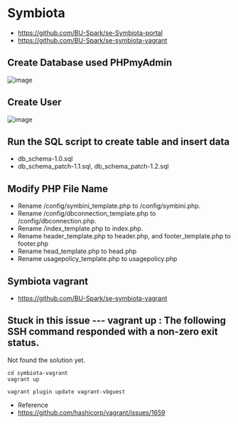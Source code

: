 # Symbiota
- https://github.com/BU-Spark/se-Symbiota-portal
- https://github.com/BU-Spark/se-symbiota-vagrant
## Create Database used PHPmyAdmin
![image](https://user-images.githubusercontent.com/79159894/197318314-401f6339-6580-427e-8174-cb84855c7b5b.png)

## Create User
![image](https://user-images.githubusercontent.com/79159894/197319621-6eb62a72-e4c0-4cf2-8bbd-ece5ab791ace.png)

## Run the SQL script to create table and insert data

- db_schema-1.0.sql
- db_schema_patch-1.1.sql, db_schema_patch-1.2.sql

## Modify PHP File Name
- Rename /config/symbini_template.php to /config/symbini.php.
- Rename /config/dbconnection_template.php to /config/dbconnection.php.
- Rename /index_template.php to index.php.
- Rename header_template.php to header.php, and footer_template.php to footer.php
- Rename head_template.php to head.php
- Rename usagepolicy_template.php to usagepolicy.php


## Symbiota vagrant
- https://github.com/BU-Spark/se-symbiota-vagrant

## Stuck in this issue --- vagrant up : The following SSH command responded with a non-zero exit status.

Not found the solution yet.
 ``` 
cd symbiota-vagrant
vagrant up
 ```
  ```
vagrant plugin update vagrant-vbguest
 ```
- Reference
- https://github.com/hashicorp/vagrant/issues/1659

